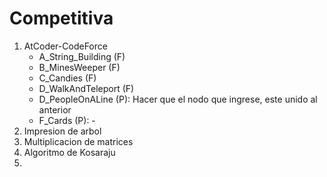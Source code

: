 # Competitiva

1. AtCoder-CodeForce
    - A_String_Building (F)
    - B_MinesWeeper (F)
    - C_Candies (F)
    - D_WalkAndTeleport (F)
    - D_PeopleOnALine (P): Hacer que el nodo que ingrese, este unido al anterior 
    - F_Cards (P): -
2. Impresion de arbol 
3. Multiplicacion de matrices
4. Algoritmo de Kosaraju
5.
